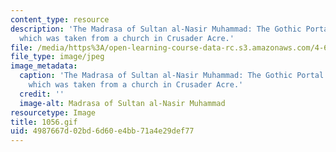 ```yaml
---
content_type: resource
description: 'The Madrasa of Sultan al-Nasir Muhammad: The Gothic Portal of the Madrasa,
  which was taken from a church in Crusader Acre.'
file: /media/https%3A/open-learning-course-data-rc.s3.amazonaws.com/4-615-the-architecture-of-cairo-spring-2002/4987667d02bd6d60e4bb71a4e29def77_1056.gif
file_type: image/jpeg
image_metadata:
  caption: 'The Madrasa of Sultan al-Nasir Muhammad: The Gothic Portal of the Madrasa,
    which was taken from a church in Crusader Acre.'
  credit: ''
  image-alt: Madrasa of Sultan al-Nasir Muhammad
resourcetype: Image
title: 1056.gif
uid: 4987667d-02bd-6d60-e4bb-71a4e29def77
---
```

